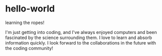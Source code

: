 # hello-world
learning the ropes!

I'm just getting into coding, and I've always enjoyed computers and been fascinated by the science surrounding them.
I love to learn and absorb information quickly.
I look forward to the collaborations in the future with the coding community!

